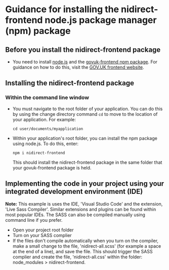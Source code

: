 # Guidance for installing the nidirect-frontend node.js package manager (npm) package
##  Before you install the nidirect-frontend package
 - You need to install [node.js](https://nodejs.org/en/) and the [govuk-frontend npm package](https://www.npmjs.com/package/govuk-frontend).  For guidance on how to do this, visit the [GOV.UK frontend website](https://frontend.design-system.service.gov.uk/installing-with-npm/#requirements).
## Installing the nidirect-frontend package
### Within the command line window
- You must navigate to the root folder of your application.  You can do this by using the change directory command `cd` to move to the location of your application. For example: 

  `cd user/documents/myapplication` 
  
- Within your application's root folder, you can install the npm package using node.js.  To do this, enter:

  `npm i nidirect-frontend`
  
  This should install the nidirect-frontend package in the same folder that your govuk-frontend package is held.
  
## Implementing the code in your project using your integrated development environment (IDE)
**Note:** This example is uses the IDE, 'Visual Studio Code' and the extension, 'Live Sass Compiler'.  Similar extensions and plugins can be found within most popular IDEs.  The SASS can also be compiled manually using command line if you prefer.
- Open your project root folder
- Turn on your SASS complier
- If the files don't compile automatically when you turn on the compiler, make a small change to the file, 'nidirect-all.scss' (for example a space at the end of a line), and save the file.  This should trigger the SASS complier and create the file, 'nidirect-all.css' within the folder: node_modules > nidirect-frontend.
